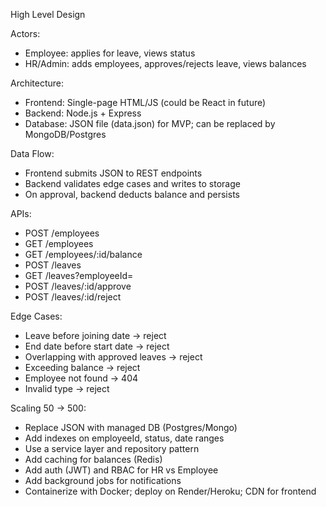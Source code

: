 High Level Design

Actors:
- Employee: applies for leave, views status
- HR/Admin: adds employees, approves/rejects leave, views balances

Architecture:
- Frontend: Single-page HTML/JS (could be React in future)
- Backend: Node.js + Express
- Database: JSON file (data.json) for MVP; can be replaced by MongoDB/Postgres

Data Flow:
- Frontend submits JSON to REST endpoints
- Backend validates edge cases and writes to storage
- On approval, backend deducts balance and persists

APIs:
- POST /employees
- GET /employees
- GET /employees/:id/balance
- POST /leaves
- GET /leaves?employeeId=
- POST /leaves/:id/approve
- POST /leaves/:id/reject

Edge Cases:
- Leave before joining date → reject
- End date before start date → reject
- Overlapping with approved leaves → reject
- Exceeding balance → reject
- Employee not found → 404
- Invalid type → reject

Scaling 50 → 500:
- Replace JSON with managed DB (Postgres/Mongo)
- Add indexes on employeeId, status, date ranges
- Use a service layer and repository pattern
- Add caching for balances (Redis)
- Add auth (JWT) and RBAC for HR vs Employee
- Add background jobs for notifications
- Containerize with Docker; deploy on Render/Heroku; CDN for frontend

